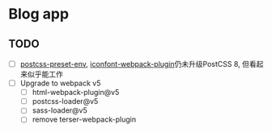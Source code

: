 # Blog app

## TODO

- [ ] [postcss-preset-env](https://github.com/csstools/postcss-preset-env/issues/191), [iconfont-webpack-plugin](https://github.com/jantimon/iconfont-webpack-plugin)仍未升级PostCSS 8, 但看起来似乎能工作
- [ ] Upgrade to webpack v5
  - [ ] html-webpack-plugin@v5
  - [ ] postcss-loader@v5
  - [ ] sass-loader@v5
  - [ ] remove terser-webpack-plugin